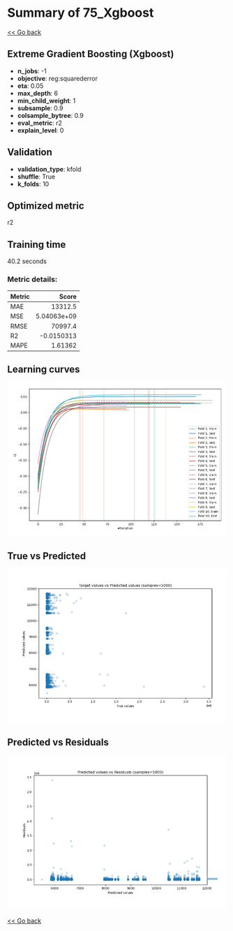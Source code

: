 # Summary of 75_Xgboost

[<< Go back](../README.md)


## Extreme Gradient Boosting (Xgboost)
- **n_jobs**: -1
- **objective**: reg:squarederror
- **eta**: 0.05
- **max_depth**: 6
- **min_child_weight**: 1
- **subsample**: 0.9
- **colsample_bytree**: 0.9
- **eval_metric**: r2
- **explain_level**: 0

## Validation
 - **validation_type**: kfold
 - **shuffle**: True
 - **k_folds**: 10

## Optimized metric
r2

## Training time

40.2 seconds

### Metric details:
| Metric   |           Score |
|:---------|----------------:|
| MAE      | 13312.5         |
| MSE      |     5.04063e+09 |
| RMSE     | 70997.4         |
| R2       |    -0.0150313   |
| MAPE     |     1.61362     |



## Learning curves
![Learning curves](learning_curves.png)
## True vs Predicted

![True vs Predicted](true_vs_predicted.png)


## Predicted vs Residuals

![Predicted vs Residuals](predicted_vs_residuals.png)



[<< Go back](../README.md)
